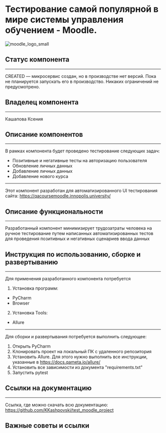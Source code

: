 # Тестирование самой популярной в мире системы управления обучением - Moodle.
![moodle_logo_small](https://user-images.githubusercontent.com/87300748/131994134-bdfd8bf2-db44-469c-8a73-7a5493cabf6e.png)

## Статус компонента
***
CREATED — микросервис создан, но в производстве нет версий. Пока не планируется запускать его в производство. Никаких ограничений не предусмотрено. 

## Владелец компонента
***
Кашапова Ксения

## Описание компонентов
***
В рамках компонента будет проведено тестирование следующих задач:
* Позитивные и негативные тесты на авторизацию пользователя
* Обновление личных данных
* Добавление личных данных
* Добавление нового курса
***
Этот компонент разработан для автоматизированного UI тестирования сайта:
https://qacoursemoodle.innopolis.university/

## Описание функциональности
***
Разработанный компонент минимизирует трудозатраты человека на ручное тестирование путем написанных автоматизированных тестов для проведения позитивных и негативных сценариев ввода данных

## Инструкция по использованию, сборке и развертыванию
***
Для применения разработанного компонента потребуется 
1. Установка программ:
* PyCharm
* Browser
2. Установка Tools:
* Allure
***
Для сборки и развертывания потребуется выполнить следующее:
1. Открыть PyCharm
2. Клонировать проект на локальный ПК с удаленного репозитория
3. Установить Allure. Для этого нужно выполнить все инструкции, указанные в https://docs.qameta.io/allure/
4. Установить все зависимости из документа "requirements.txt"
5. Запустить pytest

## Ссылки на документацию
***
Ссылка, где можно скачать всю документацию:
https://github.com/KKashpovski/test_moodle_project

## Важные советы и ссылки
